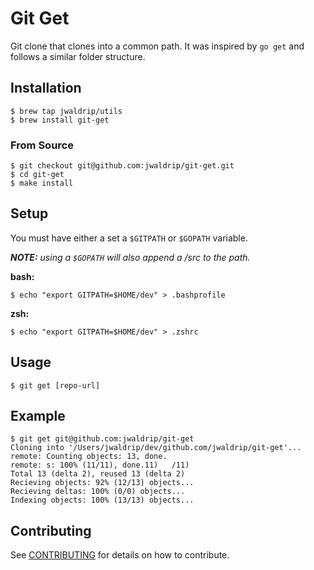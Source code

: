 # Git Get
Git clone that clones into a common path. It was inspired by `go get` and follows a similar folder structure.

## Installation
```
$ brew tap jwaldrip/utils
$ brew install git-get
```

### From Source

```
$ git checkout git@github.com:jwaldrip/git-get.git
$ cd git-get
$ make install
```

## Setup
You must have either a set a `$GITPATH` or `$GOPATH` variable.

_**NOTE:** using a `$GOPATH` will also append a /src to the path._

**bash:**
```
$ echo "export GITPATH=$HOME/dev" > .bashprofile
```

**zsh:**
```
$ echo "export GITPATH=$HOME/dev" > .zshrc
```

## Usage

```
$ git get [repo-url]
```

## Example

```
$ git get git@github.com:jwaldrip/git-get
Cloning into '/Users/jwaldrip/dev/github.com/jwaldrip/git-get'...
remote: Counting objects: 13, done.
remote: s: 100% (11/11), done.11)   /11)
Total 13 (delta 2), reused 13 (delta 2)
Recieving objects: 92% (12/13) objects...
Recieving deltas: 100% (0/0) objects...
Indexing objects: 100% (13/13) objects...
```

## Contributing

See [CONTRIBUTING](https://github.com/jwaldrip/git-get/blob/master/CONTRIBUTING.md) for details on how to contribute.
